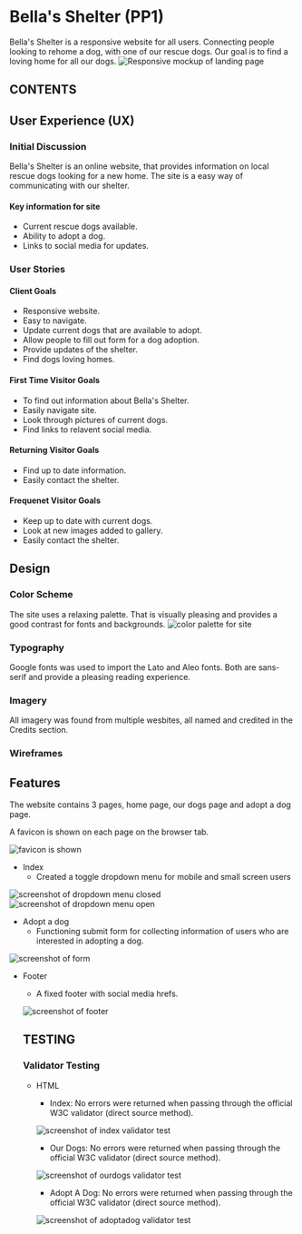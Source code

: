 # Bella's Shelter (PP1)

Bella's Shelter is a responsive website for all users. Connecting people looking to rehome a dog, with one of our rescue dogs. 
Our goal is to find a loving home for all our dogs.
![Responsive mockup of landing page](assets/media/amiresponsive.PNG)

## CONTENTS 

## User Experience (UX)

### Initial Discussion

Bella's Shelter is an online website, that provides information on local rescue dogs looking for a new home. The site is a easy way of communicating with our shelter.

#### Key information for site

* Current rescue dogs available.
* Ability to adopt a dog.
* Links to social media for updates.

### User Stories

#### Client Goals

* Responsive website. 
* Easy to navigate.
* Update current dogs that are available to adopt.
* Allow people to fill out form for a dog adoption.
* Provide updates of the shelter.
* Find dogs loving homes.

#### First Time Visitor Goals

* To find out information about Bella's Shelter.
* Easily navigate site.
* Look through pictures of current dogs.
* Find links to relavent social media.

#### Returning Visitor Goals 

* Find up to date information.
* Easily contact the shelter. 

#### Frequenet Visitor Goals

* Keep up to date with current dogs.
* Look at new images added to gallery.
* Easily contact the shelter.

## Design 

### Color Scheme

The site uses a relaxing palette. That is visually pleasing and provides a good contrast for fonts and backgrounds.
![color palette for site](assets/media/colorpalette.png)

### Typography

Google fonts was used to import the Lato and Aleo fonts. Both are sans-serif and provide a pleasing reading experience.

### Imagery 

All imagery was found from multiple wesbites, all named and credited in the Credits section.

### Wireframes

## Features 

The website contains 3 pages, home page, our dogs page and adopt a dog page.

A favicon is shown on each page on the browser tab.

![favicon is shown](assets/media/faviconexample.PNG)

* Index
  * Created a toggle dropdown menu for mobile and small screen users

![screenshot of dropdown menu closed](assets/media/dropdownclosed.PNG)
![screenshot of dropdown menu open](assets/media/dropdownopen.PNG)

* Adopt a dog
  * Functioning submit form for collecting information of users who are interested in adopting a dog.

![screenshot of form](assets/media/adopt.PNG)

* Footer 
  * A fixed footer with social media hrefs.

  ![screenshot of footer](assets/media/footer.PNG)

  ## TESTING

  ### Validator Testing 

  * HTML
    * Index: No errors were returned when passing through the official W3C validator (direct source method).
    
    ![screenshot of index validator test](assets/media/indexval.PNG)

    * Our Dogs: No errors were returned when passing through the official W3C validator (direct source method).

    ![screenshot of ourdogs validator test](assets/media/ourdogsval.PNG)

    * Adopt A Dog: No errors were returned when passing through the official W3C validator (direct source method).

    ![screenshot of adoptadog validator test](assets/media/adoptadogval.PNG)


